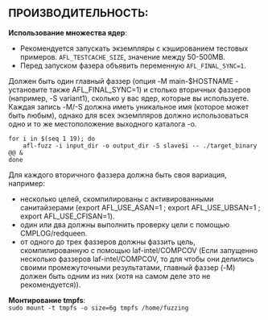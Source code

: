## ПРОИЗВОДИТЕЛЬНОСТЬ:  
**Использование множества ядер**:  
-    Рекомендуется запускать экземпляры с кэшированием тестовых примеров. ```AFL_TESTCACHE_SIZE```, значение между 50-500MB.  
-    Перед запуском фазера объявить переменную ```AFL_FINAL_SYNC=1```.

Должен быть один главный фаззер (опция -M main-$HOSTNAME - установите также AFL_FINAL_SYNC=1) и столько вторичных фаззеров (например, -S variant1), сколько у вас ядер, которые вы используете. Каждая запись -M/-S должна иметь уникальное имя (которое может быть любым), однако для всех экземпляров должно использоваться одно и то же местоположение выходного каталога -o.  

```
for i in $(seq 1 19); do
    afl-fuzz -i input_dir -o output_dir -S slave$i -- ./target_binary @@ &
done
```

Для каждого вторичного фаззера должна быть своя вариация, например:  
-  несколько целей, скомпилированы с активированными санитайзерами (export AFL_USE_ASAN=1 ; export AFL_USE_UBSAN=1 ; export AFL_USE_CFISAN=1).
-  один или два должны выполнить проверку цели с помощью CMPLOG/redqueen.
-  от одного до трех фаззеров должны фаззить цель, скомпилированную с помощью laf-intel/COMPCOV (Если запущенно несколько фаззеров laf-intel/COMPCOV, то для чтобы они делились своими промежуточными результатами, главный фаззер (-M) должен быть одним из них (хотя на самом деле это не рекомендуется)).

**Монтирование tmpfs**:  
```sudo mount -t tmpfs -o size=6g tmpfs /home/fuzzing```  
